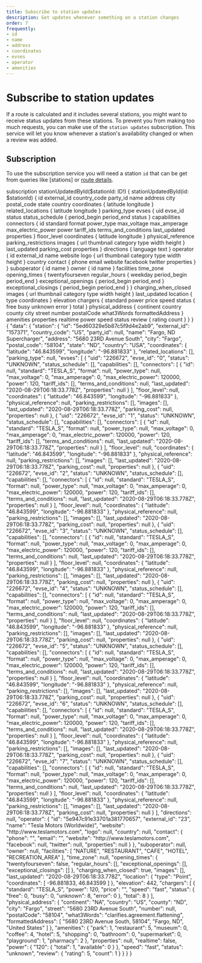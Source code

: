 ```yaml
---
title: Subscribe to station updates
description: Get updates whenever something on a station changes
order: 7
frequently:
- id
- name
- address
- coordinates
- evses
- operator
- amenities
---
```


# Subscribe to station updates
If a route is calculated and it includes several stations, you might want to receive status updates from these stations. To prevent you from making too much requests, you can make use of the `station updates` subscription. This service will let you know whenever a station's availability changed or when a review was added.

## Subscription
To use the subscription service you will need a station `id` that can be get from queries like [stations] or [route details](). 

<schema type="Subscription" name="stationUpdatedById" :frequent="frequently"></schema>

<response error="stationUpdatedById"></response>

<playground>
<code-block lang="graphql" type="subscription" edit-url="https://playground.chargetrip.com/?page=station">					
subscription stationUpdatedById($stationId: ID!) {
  stationUpdatedById(id: $stationId) {
    id
    external_id
    country_code
    party_id
    name
    address
    city
    postal_code
    state
    country
    coordinates {
      latitude
      longitude
    }
    related_locations {
      latitude
      longitude
    }
    parking_type
    evses {
      uid
      evse_id
      status
      status_schedule {
        period_begin
        period_end
        status
      }
      capabilities
      connectors {
        id
        standard
        format
        power_type
        max_voltage
        max_amperage
        max_electric_power
        power
        tariff_ids
        terms_and_conditions
        last_updated
        properties
      }
      floor_level
      coordinates {
        latitude
        longitude
      }
      physical_reference
      parking_restrictions
      images {
        url
        thumbnail
        category
        type
        width
        height
      }
      last_updated
      parking_cost
      properties
    }
    directions {
      language
      text
    }
    operator {
      id
      external_id
      name
      website
      logo {
        url
        thumbnail
        category
        type
        width
        height
      }
      country
      contact {
        phone
        email
        website
        facebook
        twitter
        properties
      }
    }
    suboperator {
      id
      name
    }
    owner {
      id
      name
    }
    facilities
    time_zone
    opening_times {
      twentyfourseven
      regular_hours {
        weekday
        period_begin
        period_end
      }
      exceptional_openings {
        period_begin
        period_end
      }
      exceptional_closings {
        period_begin
        period_end
      }
    }
    charging_when_closed
    images {
      url
      thumbnail
      category
      type
      width
      height
    }
    last_updated
    location {
      type
      coordinates
    }
    elevation
    chargers {
      standard
      power
      price
      speed
      status {
        free
        busy
        unknown
        error
      }
      total
    }
    physical_address {
      continent
      country
      county
      city
      street
      number
      postalCode
      what3Words
      formattedAddress
    }
    amenities
    properties
    realtime
    power
    speed
    status
    review {
      rating
      count
    }
  }
}
</code-block>
<code-block lang="json" type="response">
{
  "data": {
    "station": {
      "id": "5ed60329e5b87c5f9d4e2ab9",
      "external_id": "157371",
      "country_code": "US",
      "party_id": null,
      "name": "Fargo, ND Supercharger",
      "address": "5680 23RD Avenue South",
      "city": "Fargo",
      "postal_code": "58104",
      "state": "ND",
      "country": "USA",
      "coordinates": {
        "latitude": "46.843599",
        "longitude": "-96.881833"
      },
      "related_locations": [],
      "parking_type": null,
      "evses": [
        {
          "uid": "226672",
          "evse_id": "0",
          "status": "UNKNOWN",
          "status_schedule": [],
          "capabilities": [],
          "connectors": [
            {
              "id": null,
              "standard": "TESLA_S",
              "format": null,
              "power_type": null,
              "max_voltage": 0,
              "max_amperage": 0,
              "max_electric_power": 120000,
              "power": 120,
              "tariff_ids": [],
              "terms_and_conditions": null,
              "last_updated": "2020-08-29T06:18:33.778Z",
              "properties": null
            }
          ],
          "floor_level": null,
          "coordinates": {
            "latitude": "46.843599",
            "longitude": "-96.881833"
          },
          "physical_reference": null,
          "parking_restrictions": [],
          "images": [],
          "last_updated": "2020-08-29T06:18:33.778Z",
          "parking_cost": null,
          "properties": null
        },
        {
          "uid": "226672",
          "evse_id": "1",
          "status": "UNKNOWN",
          "status_schedule": [],
          "capabilities": [],
          "connectors": [
            {
              "id": null,
              "standard": "TESLA_S",
              "format": null,
              "power_type": null,
              "max_voltage": 0,
              "max_amperage": 0,
              "max_electric_power": 120000,
              "power": 120,
              "tariff_ids": [],
              "terms_and_conditions": null,
              "last_updated": "2020-08-29T06:18:33.778Z",
              "properties": null
            }
          ],
          "floor_level": null,
          "coordinates": {
            "latitude": "46.843599",
            "longitude": "-96.881833"
          },
          "physical_reference": null,
          "parking_restrictions": [],
          "images": [],
          "last_updated": "2020-08-29T06:18:33.778Z",
          "parking_cost": null,
          "properties": null
        },
        {
          "uid": "226672",
          "evse_id": "2",
          "status": "UNKNOWN",
          "status_schedule": [],
          "capabilities": [],
          "connectors": [
            {
              "id": null,
              "standard": "TESLA_S",
              "format": null,
              "power_type": null,
              "max_voltage": 0,
              "max_amperage": 0,
              "max_electric_power": 120000,
              "power": 120,
              "tariff_ids": [],
              "terms_and_conditions": null,
              "last_updated": "2020-08-29T06:18:33.778Z",
              "properties": null
            }
          ],
          "floor_level": null,
          "coordinates": {
            "latitude": "46.843599",
            "longitude": "-96.881833"
          },
          "physical_reference": null,
          "parking_restrictions": [],
          "images": [],
          "last_updated": "2020-08-29T06:18:33.778Z",
          "parking_cost": null,
          "properties": null
        },
        {
          "uid": "226672",
          "evse_id": "3",
          "status": "UNKNOWN",
          "status_schedule": [],
          "capabilities": [],
          "connectors": [
            {
              "id": null,
              "standard": "TESLA_S",
              "format": null,
              "power_type": null,
              "max_voltage": 0,
              "max_amperage": 0,
              "max_electric_power": 120000,
              "power": 120,
              "tariff_ids": [],
              "terms_and_conditions": null,
              "last_updated": "2020-08-29T06:18:33.778Z",
              "properties": null
            }
          ],
          "floor_level": null,
          "coordinates": {
            "latitude": "46.843599",
            "longitude": "-96.881833"
          },
          "physical_reference": null,
          "parking_restrictions": [],
          "images": [],
          "last_updated": "2020-08-29T06:18:33.778Z",
          "parking_cost": null,
          "properties": null
        },
        {
          "uid": "226672",
          "evse_id": "4",
          "status": "UNKNOWN",
          "status_schedule": [],
          "capabilities": [],
          "connectors": [
            {
              "id": null,
              "standard": "TESLA_S",
              "format": null,
              "power_type": null,
              "max_voltage": 0,
              "max_amperage": 0,
              "max_electric_power": 120000,
              "power": 120,
              "tariff_ids": [],
              "terms_and_conditions": null,
              "last_updated": "2020-08-29T06:18:33.778Z",
              "properties": null
            }
          ],
          "floor_level": null,
          "coordinates": {
            "latitude": "46.843599",
            "longitude": "-96.881833"
          },
          "physical_reference": null,
          "parking_restrictions": [],
          "images": [],
          "last_updated": "2020-08-29T06:18:33.778Z",
          "parking_cost": null,
          "properties": null
        },
        {
          "uid": "226672",
          "evse_id": "5",
          "status": "UNKNOWN",
          "status_schedule": [],
          "capabilities": [],
          "connectors": [
            {
              "id": null,
              "standard": "TESLA_S",
              "format": null,
              "power_type": null,
              "max_voltage": 0,
              "max_amperage": 0,
              "max_electric_power": 120000,
              "power": 120,
              "tariff_ids": [],
              "terms_and_conditions": null,
              "last_updated": "2020-08-29T06:18:33.778Z",
              "properties": null
            }
          ],
          "floor_level": null,
          "coordinates": {
            "latitude": "46.843599",
            "longitude": "-96.881833"
          },
          "physical_reference": null,
          "parking_restrictions": [],
          "images": [],
          "last_updated": "2020-08-29T06:18:33.778Z",
          "parking_cost": null,
          "properties": null
        },
        {
          "uid": "226672",
          "evse_id": "6",
          "status": "UNKNOWN",
          "status_schedule": [],
          "capabilities": [],
          "connectors": [
            {
              "id": null,
              "standard": "TESLA_S",
              "format": null,
              "power_type": null,
              "max_voltage": 0,
              "max_amperage": 0,
              "max_electric_power": 120000,
              "power": 120,
              "tariff_ids": [],
              "terms_and_conditions": null,
              "last_updated": "2020-08-29T06:18:33.778Z",
              "properties": null
            }
          ],
          "floor_level": null,
          "coordinates": {
            "latitude": "46.843599",
            "longitude": "-96.881833"
          },
          "physical_reference": null,
          "parking_restrictions": [],
          "images": [],
          "last_updated": "2020-08-29T06:18:33.778Z",
          "parking_cost": null,
          "properties": null
        },
        {
          "uid": "226672",
          "evse_id": "7",
          "status": "UNKNOWN",
          "status_schedule": [],
          "capabilities": [],
          "connectors": [
            {
              "id": null,
              "standard": "TESLA_S",
              "format": null,
              "power_type": null,
              "max_voltage": 0,
              "max_amperage": 0,
              "max_electric_power": 120000,
              "power": 120,
              "tariff_ids": [],
              "terms_and_conditions": null,
              "last_updated": "2020-08-29T06:18:33.778Z",
              "properties": null
            }
          ],
          "floor_level": null,
          "coordinates": {
            "latitude": "46.843599",
            "longitude": "-96.881833"
          },
          "physical_reference": null,
          "parking_restrictions": [],
          "images": [],
          "last_updated": "2020-08-29T06:18:33.778Z",
          "parking_cost": null,
          "properties": null
        }
      ],
      "directions": null,
      "operator": {
        "id": "5e947c91e33701a381770657",
        "external_id": "23",
        "name": "Tesla Motors (Worldwide)",
        "website": "http://www.teslamotors.com",
        "logo": null,
        "country": null,
        "contact": {
          "phone": "",
          "email": "",
          "website": "http://www.teslamotors.com",
          "facebook": null,
          "twitter": null,
          "properties": null
        }
      },
      "suboperator": null,
      "owner": null,
      "facilities": [
        "NATURE",
        "RESTAURANT",
        "CAFE",
        "HOTEL",
        "RECREATION_AREA"
      ],
      "time_zone": null,
      "opening_times": {
        "twentyfourseven": false,
        "regular_hours": [],
        "exceptional_openings": [],
        "exceptional_closings": []
      },
      "charging_when_closed": true,
      "images": [],
      "last_updated": "2020-08-29T06:18:33.778Z",
      "location": {
        "type": "Point",
        "coordinates": [
          -96.881833,
          46.843599
        ]
      },
      "elevation": 442,
      "chargers": [
        {
          "standard": "TESLA_S",
          "power": 120,
          "price": "",
          "speed": "fast",
          "status": {
            "free": 0,
            "busy": 0,
            "unknown": 8,
            "error": 0
          },
          "total": 8
        }
      ],
      "physical_address": {
        "continent": "NA",
        "country": "US",
        "county": "ND",
        "city": "Fargo",
        "street": "5680 23RD Avenue South",
        "number": null,
        "postalCode": "58104",
        "what3Words": "clarifies.agreement.flattening",
        "formattedAddress": [
          "5680 23RD Avenue South, 58104",
          "Fargo, ND",
          "United States"
        ]
      },
      "amenities": {
        "park": 1,
        "restaurant": 5,
        "museum": 0,
        "coffee": 4,
        "hotel": 5,
        "shopping": 0,
        "bathroom": 0,
        "supermarket": 0,
        "playground": 1,
        "pharmacy": 2
      },
      "properties": null,
      "realtime": false,
      "power": {
        "120": {
          "total": 1,
          "available": 0
        }
      },
      "speed": "fast",
      "status": "unknown",
      "review": {
        "rating": 5,
        "count": 1
      }
    }
  }
}
</code-block>
</playground>
